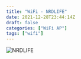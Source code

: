 ```yaml
---
title: "WiFi - NRDLIFE"
date: 2021-12-28T23:44:14Z
draft: false
categories: ["WiFi AP"]
tags: ["wifi"]
---
```


![NRDLIFE](/img/wifiap/wifi-nrdlife.png)

